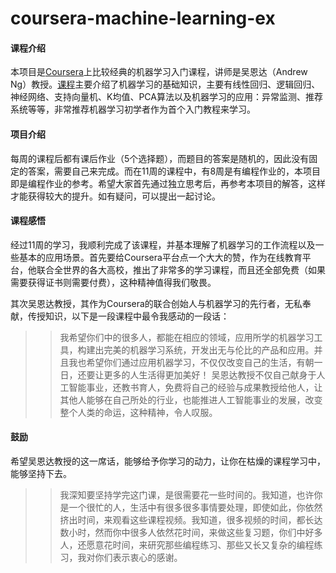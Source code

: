 # coursera-machine-learning-ex

#### 课程介绍
本项目是[Coursera](https://www.coursera.org)上比较经典的机器学习入门课程，讲师是吴恩达（Andrew Ng）教授。[课程]([https://www.coursera.org/learn/machine-learning](https://www.coursera.org/learn/machine-learning))主要介绍了机器学习的基础知识，主要有线性回归、逻辑回归、神经网络、支持向量机、K均值、PCA算法以及机器学习的应用：异常监测、推荐系统等等，非常推荐机器学习初学者作为首个入门教程来学习。

#### 项目介绍
每周的课程后都有课后作业（5个选择题），而题目的答案是随机的，因此没有固定的答案，需要自己来完成。而在11周的课程中，有8周是有编程作业的，本项目即是编程作业的参考。希望大家首先通过独立思考后，再参考本项目的解答，这样才能获得较大的提升。如有疑问，可以提出一起讨论。

#### 课程感悟
经过11周的学习，我顺利完成了该课程，并基本理解了机器学习的工作流程以及一些基本的应用场景。首先要给Coursera平台点一个大大的赞，作为在线教育平台，他联合全世界的各大高校，推出了非常多的学习课程，而且还全部免费（如果需要获得证书则需要付费），这种精神值得我们敬畏。

其次吴恩达教授，其作为Coursera的联合创始人与机器学习的先行者，无私奉献，传授知识，以下是一段课程中最令我感动的一段话：
>> 我希望你们中的很多人，都能在相应的领域，应用所学的机器学习工具，构建出完美的机器学习系统，开发出无与伦比的产品和应用。并且我也希望你们通过应用机器学习，不仅仅改变自己的生活，有朝一日，还要让更多的人生活得更加美好！
吴恩达教授不仅自己献身于人工智能事业，还教书育人，免费将自己的经验与成果教授给他人，让其他人能够在自己所处的行业，也能推进人工智能事业的发展，改变整个人类的命运，这种精神，令人叹服。

#### 鼓励
希望吴恩达教授的这一席话，能够给予你学习的动力，让你在枯燥的课程学习中，能够坚持下去。
>> 我深知要坚持学完这门课，是很需要花一些时间的。我知道，也许你是一个很忙的人，生活中有很多很多事情要处理，即使如此，你依然挤出时间，来观看这些课程视频。我知道，很多视频的时间，都长达数小时，然而你中很多人依然花时间，来做这些复习题，你们中好多人，还愿意花时间，来研究那些编程练习、那些又长又复杂的编程练习，我对你们表示衷心的感谢。
